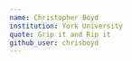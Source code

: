 ```yaml
---
name: Christopher Boyd
institution: York University
quote: Grip it and Rip it
github_user: chrisboyd
---
```

